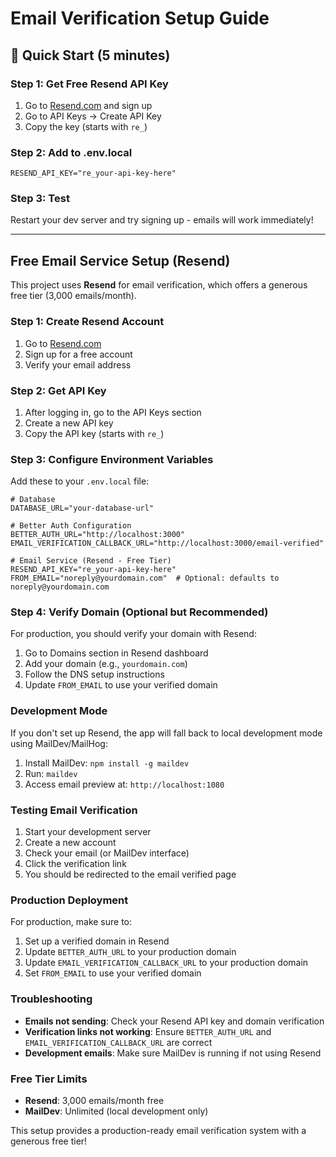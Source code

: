 # Email Verification Setup Guide

## 🚀 Quick Start (5 minutes)

### Step 1: Get Free Resend API Key

1. Go to [Resend.com](https://resend.com) and sign up
2. Go to API Keys → Create API Key
3. Copy the key (starts with `re_`)

### Step 2: Add to .env.local

```env
RESEND_API_KEY="re_your-api-key-here"
```

### Step 3: Test

Restart your dev server and try signing up - emails will work immediately!

---

## Free Email Service Setup (Resend)

This project uses **Resend** for email verification, which offers a generous free tier (3,000 emails/month).

### Step 1: Create Resend Account

1. Go to [Resend.com](https://resend.com)
2. Sign up for a free account
3. Verify your email address

### Step 2: Get API Key

1. After logging in, go to the API Keys section
2. Create a new API key
3. Copy the API key (starts with `re_`)

### Step 3: Configure Environment Variables

Add these to your `.env.local` file:

```env
# Database
DATABASE_URL="your-database-url"

# Better Auth Configuration
BETTER_AUTH_URL="http://localhost:3000"
EMAIL_VERIFICATION_CALLBACK_URL="http://localhost:3000/email-verified"

# Email Service (Resend - Free Tier)
RESEND_API_KEY="re_your-api-key-here"
FROM_EMAIL="noreply@yourdomain.com"  # Optional: defaults to noreply@yourdomain.com
```

### Step 4: Verify Domain (Optional but Recommended)

For production, you should verify your domain with Resend:

1. Go to Domains section in Resend dashboard
2. Add your domain (e.g., `yourdomain.com`)
3. Follow the DNS setup instructions
4. Update `FROM_EMAIL` to use your verified domain

### Development Mode

If you don't set up Resend, the app will fall back to local development mode using MailDev/MailHog:

1. Install MailDev: `npm install -g maildev`
2. Run: `maildev`
3. Access email preview at: `http://localhost:1080`

### Testing Email Verification

1. Start your development server
2. Create a new account
3. Check your email (or MailDev interface)
4. Click the verification link
5. You should be redirected to the email verified page

### Production Deployment

For production, make sure to:

1. Set up a verified domain in Resend
2. Update `BETTER_AUTH_URL` to your production domain
3. Update `EMAIL_VERIFICATION_CALLBACK_URL` to your production domain
4. Set `FROM_EMAIL` to use your verified domain

### Troubleshooting

- **Emails not sending**: Check your Resend API key and domain verification
- **Verification links not working**: Ensure `BETTER_AUTH_URL` and `EMAIL_VERIFICATION_CALLBACK_URL` are correct
- **Development emails**: Make sure MailDev is running if not using Resend

### Free Tier Limits

- **Resend**: 3,000 emails/month free
- **MailDev**: Unlimited (local development only)

This setup provides a production-ready email verification system with a generous free tier!
